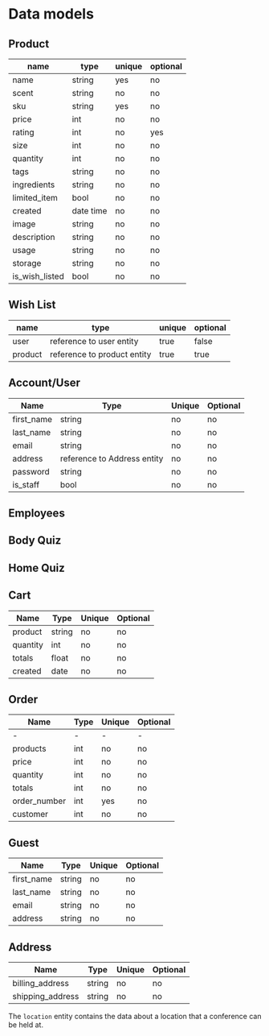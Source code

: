 # Data models

## Product

| name           | type      | unique | optional |
| -------------- | --------- | ------ | -------- |
| name           | string    | yes    | no       |
| scent          | string    | no     | no       |
| sku            | string    | yes    | no       |
| price          | int       | no     | no       |
| rating         | int       | no     | yes      |
| size           | int       | no     | no       |
| quantity       | int       | no     | no       |
| tags           | string    | no     | no       |
| ingredients    | string    | no     | no       |
| limited_item   | bool      | no     | no       |
| created        | date time | no     | no       |
| image          | string    | no     | no       |
| description    | string    | no     | no       |
| usage          | string    | no     | no       |
| storage        | string    | no     | no       |
| is_wish_listed | bool      | no     | no       |

## Wish List

| name    | type                        | unique | optional |
| ------- | --------------------------- | ------ | -------- |
| user    | reference to user entity    | true   | false    |
| product | reference to product entity | true   | true     |

## Account/User

| Name       | Type                        | Unique | Optional |
| ---------- | --------------------------- | ------ | -------- |
| first_name | string                      | no     | no       |
| last_name  | string                      | no     | no       |
| email      | string                      | no     | no       |
| address    | reference to Address entity | no     | no       |
| password   | string                      | no     | no       |
| is_staff   | bool                        | no     | no       |

## Employees

## Body Quiz

## Home Quiz

## Cart

| Name     | Type   | Unique | Optional |
| -------- | ------ | ------ | -------- |
| product  | string | no     | no       |
| quantity | int    | no     | no       |
| totals   | float  | no     | no       |
| created  | date   | no     | no       |

## Order

| Name         | Type | Unique | Optional |
| ------------ | ---- | ------ | -------- |
| -            | -    | -      | -        |
| products     | int  | no     | no       |
| price        | int  | no     | no       |
| quantity     | int  | no     | no       |
| totals       | int  | no     | no       |
| order_number | int  | yes    | no       |
| customer     | int  | no     | no       |

## Guest

| Name       | Type   | Unique | Optional |
| ---------- | ------ | ------ | -------- |
| first_name | string | no     | no       |
| last_name  | string | no     | no       |
| email      | string | no     | no       |
| address    | string | no     | no       |

## Address

| Name             | Type   | Unique | Optional |
| ---------------- | ------ | ------ | -------- |
| billing_address  | string | no     | no       |
| shipping_address | string | no     | no       |

The `location` entity contains the data about a location
that a conference can be held at.
